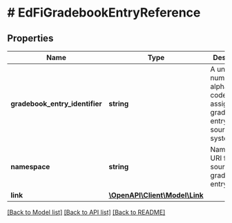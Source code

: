 # # EdFiGradebookEntryReference

## Properties

Name | Type | Description | Notes
------------ | ------------- | ------------- | -------------
**gradebook_entry_identifier** | **string** | A unique number or alphanumeric code assigned to a gradebook entry by the source system. |
**namespace** | **string** | Namespace URI for the source of the gradebook entry. |
**link** | [**\OpenAPI\Client\Model\Link**](Link.md) |  | [optional]

[[Back to Model list]](../../README.md#models) [[Back to API list]](../../README.md#endpoints) [[Back to README]](../../README.md)
